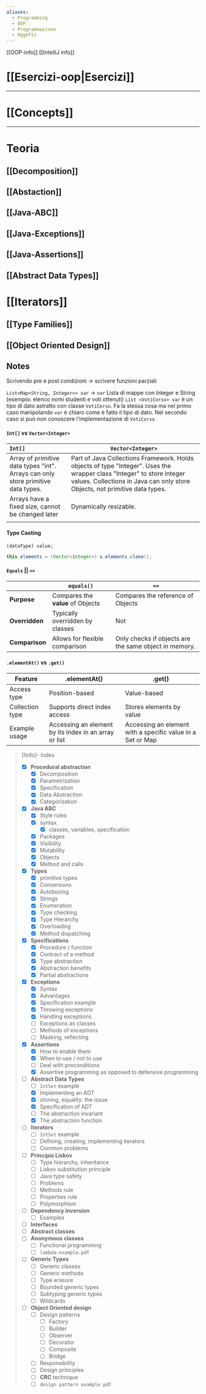```yaml
---
aliases:
  - Programming
  - OOP
  - Programmazione
  - Oggetti
---
```

[[OOP-info]]
[[IntelliJ info]]

# [[Esercizi-oop|Esercizi]]

---
# [[Concepts]]

---

# Teoria

## [[Decomposition]]

## [[Abstaction]]

## [[Java-ABC]]

## [[Java-Exceptions]]

## [[Java-Assertions]]

## [[Abstract Data Types]]

# [[Iterators]]
## [[Type Families]]

## [[Object Oriented Design]]

## Notes
Scrivendo pre e post condizioni -> scrivere funzioni parziali 

`List<Map<String, Integer>> var` -> `var` Lista di mappe con Integer e String  (esempio: elenco nomi studenti e voti ottenuti)
`List <VotiCorso> var` è un tipo di dato astratto con classe `VotiCorso`. Fa la stessa cosa ma nel primo caso manipolando `var` è chiaro come è fatto il tipo di dato. Nel secondo caso si può non conoscere l'implementazione di `VotiCorso`


#### `Int[]` vs `Vector<Integer>`

| `Int[]` | `Vector<Integer>` |
| :--- | ---- |
| Array of primitive data types "int". Arrays can only store primitive data types. | Part of Java Collections Framework. Holds objects of type "Integer". Uses the wrapper class "Integer" to store integer values. Collections in Java can only store Objects, not primitive data types. |
| Arrays have a fixed size, cannot be changed later | Dynamically resizable. |
|  |  |

#### Type Casting 

`(dataType) value;`
```java
this.elements = (Vector<Integer>) s.elements.clone();
```

#### `Equals` || `==` 
|  | `equals()` | `==` |
| ---- | ---- | ---- |
| **Purpose** | Compares the **value** of Objects | Compares the reference of Objects |
| **Overridden** | Typically overridden by classes | Not  |
| **Comparison** | Allows for flexible comparison | Only checks if objects are the same object in memory.  |

#### `.elementAt()` vs `.get()`
| Feature | .elementAt() | .get() |
| ---- | ---- | ---- |
| Access type | Position-based | Value-based |
| Collection type | Supports direct index access | Stores elements by value |
| Example usage | Accessing an element by its index in an array or list | Accessing an element with a specific value in a Set or Map |


> [!info]- Index
>
> - [x] **Procedural abstraction**
> 	- [x] Decomposition
> 	- [x] Parametrization
> 	- [x] Specification
> 	- [x] Data Abstraction
> 	- [x] Categorization
> - [x] **Java ABC**
> 	- [x] Style rules
> 	- [x] syntax 
> 		- [x] classes, variables, specification
> 	- [x] Packages
> 	- [x] Visibility 
> 	- [x] Mutability
> 	- [x] Objects
> 	- [x] Method and calls
> - [x] **Types**
> 	- [x] primitive types
> 	- [x] Conversions
> 	- [x] Autoboxing
> 	- [x] Strings
> 	- [x] Enumeration
> 	- [x] Type checking 
> 	- [x] Type Hierarchy 
> 	- [x] Overloading 
> 	- [x] Method dispatching
> - [x] **Specifications**
> 	- [x] Procedure / function
> 	- [x] Contract of a method 
> 	- [x] Type abstraction
> 	- [x] Abstraction benefits
> 	- [x] Partial abstractions
> - [x] **Exceptions**
> 	- [x] Syntax
> 	- [x] Advantages
> 	- [x] Specification example 
> 	- [x] Throwing exceptions
> 	- [x] Handling exceptions
> 	- [ ] Exceptions as classes 
> 	- [ ] Methods of exceptions
> 	- [ ] Masking, reflecting
> - [x] **Assertions**
> 	- [x] How to enable them
> 	- [x] When to use / not to use
> 	- [ ] Deal with preconditions 
> 	- [x] Assertive programming as opposed to defensive programming 
> - [ ] **Abstract Data Types**
> 	- [ ] `IntSet` example
> 	- [x] Implementing an ADT 
> 	- [x] cloning, equality: the issue
> 	- [x] Specification of ADT
> 	- [ ] The abstraction invariant 
> 	- [x] The abstraction function
> - [ ] **Iterators** 
> 	- [ ] `IntSet` example
> 	- [ ] Defining, creating, implementing iterators
> 	- [ ] Common problems
> - [ ] **Principio Liskov**
> 	- [ ] Type hierarchy, inheritance 
> 	- [ ] Liskov substitution principle
> 	- [ ] Java type safety 
> 	- [ ] Problems 
> 	- [ ] Methods rule
> 	- [ ] Properties rule
> 	- [ ] Polymorphism 
> - [ ] **Dependency inversion** 
> 	- [ ] Examples
> - [ ] **Interfaces** 
> - [ ] **Abstract classes**
> - [ ] **Anonymous classes**
> 	- [ ] Functional programming 
> 	- [ ] `lambda-example.pdf` 
> - [ ] **Generic Types**
> 	- [ ] Generic classes
> 	- [ ] Generic methods
> 	- [ ] Type erasure
> 	- [ ] Bounded generic types
> 	- [ ] Subtyping  generic types
> 	- [ ] Wildcards
> - [ ] **Object Oriented design**
> 	- [ ] Design patterns
> 		- [ ] Factory 
> 		- [ ] Builder 
> 		- [ ] Observer 
> 		- [ ] Decorator
> 		- [ ] Composite
> 		- [ ] Bridge
> 	- [ ] Responsibility
> 	- [ ] Design principles
> 	- [ ] **CRC** technique
> 	- [ ] `design pattern example pdf`